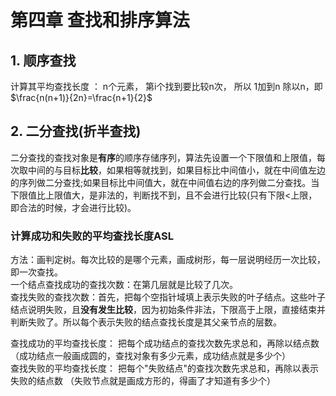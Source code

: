 # 第四章 查找和排序算法
## 1. 顺序查找
计算其平均查找长度 ： n个元素， 第i个找到要比较n次， 所以 1加到n 除以n，即 $\frac{n(n+1)}{2n}=\frac{n+1}{2}$
## 2. 二分查找(折半查找)
二分查找的查找对象是**有序**的顺序存储序列，算法先设置一个下限值和上限值，每次取中间的与目标**比较**，如果相等就找到，如果目标比中间值小，就在中间值左边的序列做二分查找;如果目标比中间值大，就在中间值右边的序列做二分查找。当下限值比上限值大，是非法的，判断找不到，且不会进行比较(只有下限<上限，即合法的时候，才会进行比较)。
### 计算成功和失败的平均查找长度ASL
方法：画判定树。每次比较的是哪个元素，画成树形，每一层说明经历一次比较，即一次查找。  
一个结点查找成功的查找次数：在第几层就是比较了几次。  
查找失败的查找次数：首先，把每个空指针域填上表示失败的叶子结点。这些叶子结点说明失败，且**没有发生比较**，因为初始条件非法，下限高于上限，直接结束并判断失败了。所以每个表示失败的结点查找长度是其父亲节点的层数。

查找成功的平均查找长度： 把每个成功结点的查找次数先求总和，再除以结点数  （成功结点一般画成圆的，查找对象有多少元素，成功结点就是多少个）   
查找失败的平均查找长度： 把每个"失败结点"的查找次数先求总和，再除以表示失败的结点数  （失败节点就是画成方形的，得画了才知道有多少个）  
